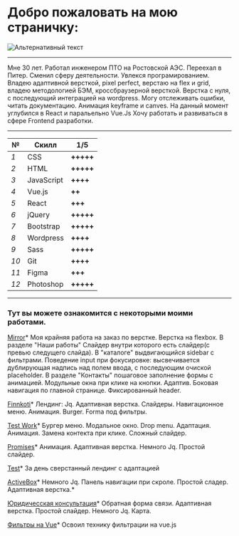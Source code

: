 # Добро пожаловать на мою страничку:
![Альтернативный текст](https://sun9-15.userapi.com/zmo0OyjmhC7kbn_WJHpLOBNhMH3vlEblGao62g/Kw1SHLteaG8.jpg)

----------------------

Мне 30 лет. Работал инженером ПТО на Ростовской АЭС. Переехал в Питер.
Сменил сферу деятельности. Увлекся програмированием.
Владею адаптивной версткой, pixel perfect, верстаю на flex и grid, владею методологией БЭМ, кроссбраузерной версткой.
Верстка с нуля, с последующий интеграцией на wordpress. Могу отслеживать ошибки, читать документацию. Анимация keyframe и canves.
На данный момент углубился в React и паральельно Vue.Js
Хочу работать и развиваться в сфере Frontend разработки.

----------------------

№ | Скилл | 1/5
--- | --- | ---
*1* | CSS | **+++++**
*2* | HTML | **+++++**
*3* | JavaScript | **++++**
*4* | Vue.js | **++**
*5* | React | **+++**
*6* | jQuery | **+++++**
*7* | Bootstrap | **+++++**
*8* | Wordpress | **++++**
*9* | Sass | **+++++**
*10* | Git | **++++**
*11* | Figma | **+++**
*12* | Photoshop | **+++++**

----------------------

### Тут вы можете ознакомится с некоторыми моими работами.

[Mirror](https://lunyak.github.io/Mirror/ "8")*
Моя крайняя работа на заказ по верстке.
Верстка на flexbox.
В  разделе "Наши работы" Слайдер внутри которого есть слайдер(с превью следущего слайда).
В "каталоге" выдвигающийся sidebar с фильтрами.
Поведение input при фокусировке: высвечивается дублирующая надпись над полем ввода,
с последующим очиской placeholder.
В разделе "Контакты" пошаговое заполнение формы с анимацией.
Модульные окна при клике на кнопки. Адаптив.
Боковая навигация по главной странице.
Фиксированный header.


[Finnkoti](https://lunyak.github.io/Finnkoti/ "6")*
Лендинг: Jq. Адаптивная верстка. Слайдеры.
Навигационное меню. Анимация. Burger. Forma под фильтры.

<!-- [Giant](https://lunyak.github.io/Giant "1")*
Лендинг - Немного Jq. Адаптивная верстка. Простой и сложный слайдер.
Навигационное меню. Анимация. -->

[Test Work](https://lunyak.github.io/Test_work/ "2")*
Бургер меню. Модальное окно. Drop menu. Адаптация.
Анимация. Замена контекта при клике. Сложный слайдер.

[Promises](https://lunyak.github.io/Love "3")*
Анимация. Адаптивная верстка. Немного Jq. Простой слайдер.

[Test](https://lunyak.github.io/newtest "n")*
За день сверстанный лендинг с адаптацией

[ActiveBox](https://lunyak.github.io/ActiveBox "4")*
Немного Jq. Панель навигации при скроле. Простой сладер.
Адаптивная верстка.*

[Юридичесская консультация](https://lunyak.github.io/lawyers "5")*
Обратная форма связи. Адаптивная верстка. Простой слайдер.
Немного Jq. Карта.

[Фильтры на Vue](https://lunyak.github.io/WorklVue/ "6")*
Освоил технику фильтрации на vue.js





